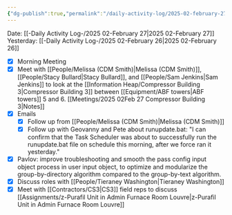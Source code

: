 ```yaml
---
{"dg-publish":true,"permalink":"/daily-activity-log/2025-02-february-27/","noteIcon":"","created":"2025-02-27T10:26:32.191-06:00"}
---
```


Date: [[-Daily Activity Log-/2025 02-February 27\|2025 02-February 27]]
Yesterday: [[-Daily Activity Log-/2025 02-February 26\|2025 02-February 26]]

- [x] Morning Meeting
- [x] Meet with [[People/Melissa (CDM Smith)\|Melissa (CDM Smith)]], [[People/Stacy Bullard\|Stacy Bullard]], and [[People/Sam Jenkins\|Sam Jenkins]] to look at the [[Information Heap/Compressor Building 3\|Compressor Building 3]] between [[Equipment/ABF towers\|ABF towers]] 5 and 6. [[Meetings/2025 02Feb 27 Compressor Building 3\|Notes]] 
- [x] Emails
	- [x] Follow up from [[People/Melissa (CDM Smith)\|Melissa (CDM Smith)]]
	- [x] Follow up with Geovanny and Pete about runupdate.bat: "I can confirm that the Task Scheduler was about to successfully run the runupdate.bat file on schedule this morning, after we force ran it yesterday."
- [x] Pavlov: improve troubleshooting and smooth the pass config input object process in user input object, to optimize and modularize the group-by-directory algorithm compared to the group-by-text algorithm.
- [x] Discuss roles with [[People/Tieraney Washington\|Tieraney Washington]]
- [x] Meet with [[Contractors/CS3\|CS3]] field reps to discuss [[Assignments/z-Purafil Unit in Admin Furnace Room Louvre\|z-Purafil Unit in Admin Furnace Room Louvre]]